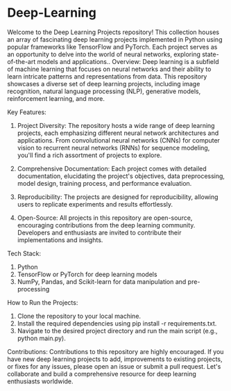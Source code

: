 # Deep-Learning
Welcome to the Deep Learning Projects repository! This collection houses an array of fascinating deep learning projects implemented in Python using popular frameworks like TensorFlow and PyTorch. Each project serves as an opportunity to delve into the world of neural networks, exploring state-of-the-art models and applications..
Overview:
Deep learning is a subfield of machine learning that focuses on neural networks and their ability to learn intricate patterns and representations from data. This repository showcases a diverse set of deep learning projects, including image recognition, natural language processing (NLP), generative models, reinforcement learning, and more.

Key Features:

1. Project Diversity: The repository hosts a wide range of deep learning projects, each emphasizing different neural network architectures and applications. From convolutional neural networks (CNNs) for computer vision to recurrent neural networks (RNNs) for sequence modeling, you'll find a rich assortment of projects to explore.

2. Comprehensive Documentation: Each project comes with detailed documentation, elucidating the project's objectives, data preprocessing, model design, training process, and performance evaluation.

3. Reproducibility: The projects are designed for reproducibility, allowing users to replicate experiments and results effortlessly.

4. Open-Source: All projects in this repository are open-source, encouraging contributions from the deep learning community. Developers and enthusiasts are invited to contribute their implementations and insights.

Tech Stack:

1. Python
2. TensorFlow or PyTorch for deep learning models
3. NumPy, Pandas, and Scikit-learn for data manipulation and pre-processing

How to Run the Projects:

1. Clone the repository to your local machine.
2. Install the required dependencies using pip install -r requirements.txt.
3. Navigate to the desired project directory and run the main script (e.g., python main.py).


Contributions:
Contributions to this repository are highly encouraged. If you have new deep learning projects to add, improvements to existing projects, or fixes for any issues, please open an issue or submit a pull request. Let's collaborate and build a comprehensive resource for deep learning enthusiasts worldwide.
